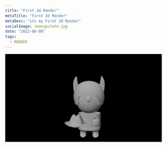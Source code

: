 ```yaml
---
title: "First 3d Render"
metaTitle: "First 3d Render"
metaDesc: "its my First 3d Render"
socialImage: /manipulate.jpg
date: "2022-08-08"
tags:
  - RENDER
---
```


<!-- ![FirstRender](../public/manipulate.jpg "First Render")
![FirstRender](file://../manipulate.jpg "First Render") -->

![FirstRender](https://github.com/KabakaWilliam/wills-blog/blob/main/public/manipulate.jpg?raw=true)
